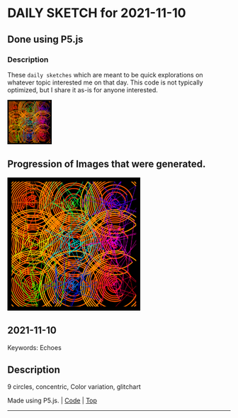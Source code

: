 # DAILY SKETCH for 2021-11-10

## Done using P5.js

### Description

These `daily sketches` which are meant to be quick explorations     on whatever topic interested me on that day. This code is not typically optimized, but I share it as-is     for anyone interested.

<img src = 'images/keep_2021-11-12-09-09-11.png' width = '100'> 

## Progression of Images that were generated.

<img src = 'images/keep_2021-11-12-09-09-11.png' width = '300'> 




## 2021-11-10
Keywords: Echoes
 

## Description 

 9 circles, concentric, Color variation, glitchart
 

Made using P5.js. | [Code](2021/2021-11-10/) | [Top](#daily-sketches) 

-----


